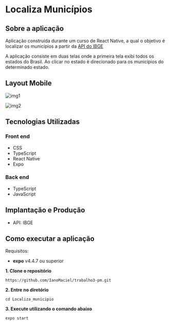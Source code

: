 # Localiza Municípios 

## Sobre a aplicação

Aplicação construída durante um curso de React Native, a qual o objetivo é localizar os municípios a partir da [API do IBGE](https://servicodados.ibge.gov.br/api/docs/localidades#api-Municipios)

A aplicação consiste em duas telas onde a primeira tela exibi todos os estados do Brasil. Ao clicar no estado é direcionado para os municípios do determinado estado.

## Layout Mobile
![img1](https://user-images.githubusercontent.com/71051791/133912905-ad07b272-77ff-4807-a565-378752da2998.jpeg)

![img2](https://user-images.githubusercontent.com/71051791/133912909-962b758f-ef85-484a-a77e-108ec8e522b9.jpeg)

## Tecnologias Utilizadas
### Front end
- CSS
- TypeScript
- React Native
- Expo
### Back end
- TypeScript
- JavaScript

## Implantação e Produção 
- API: IBGE

## Como executar a aplicação

Requisitos: 
- **expo** v4.4.7 ou superior

**1. Clone o repositório**
~~~
https://github.com/IanoMaciel/trabalho3-pm.git
~~~

**2. Entre no diretório** 
~~~
cd Localiza_municipio
~~~

**3. Execute utilizando o comando abaixo**
~~~
expo start
~~~
